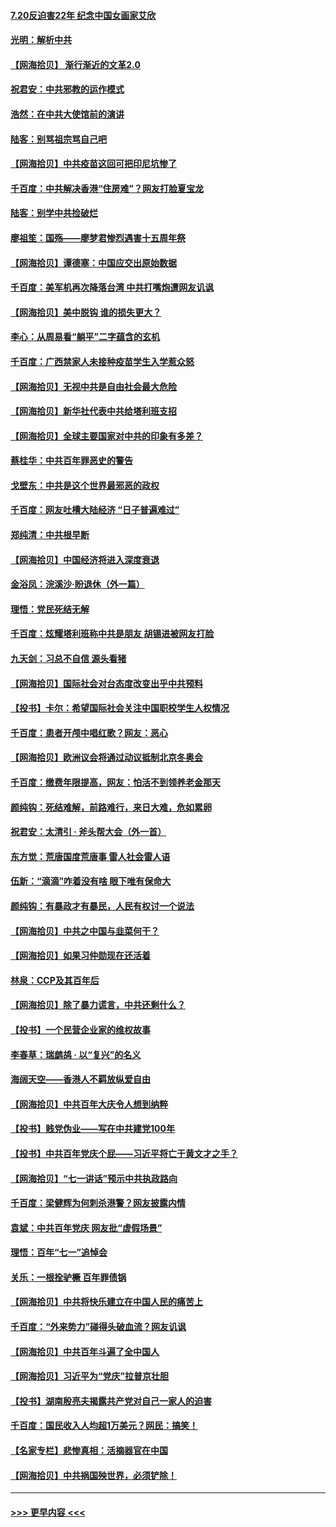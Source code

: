 #### [7.20反迫害22年 纪念中国女画家艾欣](../pages/nsc993/n13100071.md?t=07201501) 
#### [光明：解析中共](../pages/nsc993/n13099934.md?t=07201501) 
#### [【网海拾贝】 渐行渐近的文革2.0](../pages/nsc993/n13099588.md?t=07201501) 
#### [祝君安：中共邪教的运作模式](../pages/nsc993/n13099456.md?t=07201501) 
#### [浩然：在中共大使馆前的演讲](../pages/nsc993/n13098467.md?t=07201501) 
#### [陆客：别骂祖宗骂自己吧](../pages/nsc993/n13097813.md?t=07201501) 
#### [【网海拾贝】中共疫苗这回可把印尼坑惨了](../pages/nsc993/n13096777.md?t=07201501) 
#### [千百度：中共解决香港“住房难”？网友打脸夏宝龙](../pages/nsc993/n13096607.md?t=07201501) 
#### [陆客：别学中共捡破烂](../pages/nsc993/n13096489.md?t=07201501) 
#### [廖祖笙：国殇——廖梦君惨烈遇害十五周年祭](../pages/nsc993/n13096340.md?t=07201501) 
#### [【网海拾贝】谭德塞：中国应交出原始数据](../pages/nsc993/n13095308.md?t=07201501) 
#### [千百度：美军机再次降落台湾 中共打嘴炮遭网友讥讽](../pages/nsc993/n13095250.md?t=07201501) 
#### [【网海拾贝】美中脱钩 谁的损失更大？](../pages/nsc993/n13093068.md?t=07201501) 
#### [李心：从周易看“躺平”二字蕴含的玄机](../pages/nsc993/n13091424.md?t=07201501) 
#### [千百度：广西禁家人未接种疫苗学生入学惹众怒](../pages/nsc993/n13090506.md?t=07201501) 
#### [【网海拾贝】无视中共是自由社会最大危险](../pages/nsc993/n13089767.md?t=07201501) 
#### [【网海拾贝】新华社代表中共给塔利班支招](../pages/nsc993/n13087892.md?t=07201501) 
#### [【网海拾贝】全球主要国家对中共的印象有多差？](../pages/nsc993/n13085788.md?t=07201501) 
#### [蔡桂华：中共百年罪恶史的警告](../pages/nsc993/n13085715.md?t=07201501) 
#### [戈壁东：中共是这个世界最邪恶的政权](../pages/nsc993/n13085641.md?t=07201501) 
#### [千百度：网友吐槽大陆经济 “日子普遍难过”](../pages/nsc993/n13085475.md?t=07201501) 
#### [郑纯清：中共根早断](../pages/nsc993/n13084579.md?t=07201501) 
#### [【网海拾贝】中国经济将进入深度衰退](../pages/nsc993/n13082552.md?t=07201501) 
#### [金浴凤：浣溪沙·盼退休（外一篇）](../pages/nsc993/n13081560.md?t=07201501) 
#### [理悟：党民死结无解](../pages/nsc993/n13081552.md?t=07201501) 
#### [千百度：炫耀塔利班称中共是朋友  胡锡进被网友打脸](../pages/nsc993/n13081538.md?t=07201501) 
#### [九天剑：习总不自信 源头看猪](../pages/nsc993/n13081197.md?t=07201501) 
#### [【网海拾贝】国际社会对台态度改变出乎中共预料](../pages/nsc993/n13080968.md?t=07201501) 
#### [【投书】卡尔：希望国际社会关注中国职校学生人权情况](../pages/nsc993/n13080410.md?t=07201501) 
#### [千百度：患者开颅中唱红歌？网友：恶心](../pages/nsc993/n13080377.md?t=07201501) 
#### [【网海拾贝】欧洲议会将通过动议抵制北京冬奥会](../pages/nsc993/n13078156.md?t=07201501) 
#### [千百度：缴费年限提高，网友：怕活不到领养老金那天](../pages/nsc993/n13078088.md?t=07201501) 
#### [颜纯钩：死结难解，前路难行，来日大难，危如累卵](../pages/nsc993/n13077179.md?t=07201501) 
#### [祝君安：太清引 · 斧头帮大会（外一首）](../pages/nsc993/n13077162.md?t=07201501) 
#### [东方觉：荒唐国度荒唐事 雷人社会雷人语](../pages/nsc993/n13075917.md?t=07201501) 
#### [伍新：“滴滴”咋着没有啥 眼下唯有保命大](../pages/nsc993/n13075894.md?t=07201501) 
#### [颜纯钩：有暴政才有暴民，人民有权讨一个说法](../pages/nsc993/n13075734.md?t=07201501) 
#### [【网海拾贝】中共之中国与韭菜何干？](../pages/nsc993/n13075428.md?t=07201501) 
#### [【网海拾贝】如果习仲勋现在还活着](../pages/nsc993/n13073410.md?t=07201501) 
#### [林泉：CCP及其百年后](../pages/nsc993/n13073226.md?t=07201501) 
#### [【网海拾贝】除了暴力谎言，中共还剩什么？](../pages/nsc993/n13071082.md?t=07201501) 
#### [【投书】一个民营企业家的维权故事](../pages/nsc993/n13070932.md?t=07201501) 
#### [李春草：瑞鹧鸪 · 以“复兴”的名义](../pages/nsc993/n13069984.md?t=07201501) 
#### [海阔天空——香港人不羁放纵爱自由](../pages/nsc993/n13069407.md?t=07201501) 
#### [【网海拾贝】中共百年大庆令人想到纳粹](../pages/nsc993/n13068483.md?t=07201501) 
#### [【投书】贱党伪业——写在中共建党100年](../pages/nsc993/n13067843.md?t=07201501) 
#### [【投书】中共百年党庆个屁——习近平将亡于黄文才之手？](../pages/nsc993/n13067425.md?t=07201501) 
#### [【网海拾贝】“七一讲话”预示中共执政路向](../pages/nsc993/n13066434.md?t=07201501) 
#### [千百度：梁健辉为何刺杀港警？网友披露内情](../pages/nsc993/n13066979.md?t=07201501) 
#### [袁斌：中共百年党庆 网友批“虚假场景”](../pages/nsc993/n13066385.md?t=07201501) 
#### [理悟：百年“七一”追悼会](../pages/nsc993/n13066106.md?t=07201501) 
#### [关乐：一根拴驴橛 百年罪债锅](../pages/nsc993/n13066089.md?t=07201501) 
#### [【网海拾贝】中共将快乐建立在中国人民的痛苦上](../pages/nsc993/n13064939.md?t=07201501) 
#### [千百度：“外来势力”碰得头破血流？网友讥讽](../pages/nsc993/n13064878.md?t=07201501) 
#### [【网海拾贝】中共百年斗遍了全中国人](../pages/nsc993/n13060020.md?t=07201501) 
#### [【网海拾贝】习近平为“党庆”拉普京壮胆](../pages/nsc993/n13057781.md?t=07201501) 
#### [【投书】湖南殷亮夫揭露共产党对自己一家人的迫害](../pages/nsc993/n13057744.md?t=07201501) 
#### [千百度：国民收入人均超1万美元？网民：搞笑！](../pages/nsc993/n13057692.md?t=07201501) 
#### [【名家专栏】悲惨真相：活摘器官在中国](../pages/nsc993/n13056611.md?t=07201501) 
#### [【网海拾贝】中共祸国殃世界，必须铲除！](../pages/nsc993/n13056011.md?t=07201501) 

----
#### [ >>> 更早内容 <<< ](../indexes/nsc993-earlier.md)
